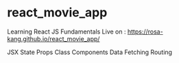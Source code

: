 # react_movie_app

Learning React JS Fundamentals
Live on : https://rosa-kang.github.io/react_movie_app/

JSX
State
Props
Class Components
Data Fetching
Routing
